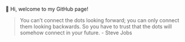 👋 Hi, welcome to my GitHub page!
>You can’t connect the dots looking forward; you can only connect them looking backwards. So you have to trust that the dots will somehow connect in your future. - Steve Jobs
<!---
fatihtamertatar/fatihtamertatar is a ✨ special ✨ repository because its `README.md` (this file) appears on your GitHub profile.
You can click the Preview link to take a look at your changes.
--->
